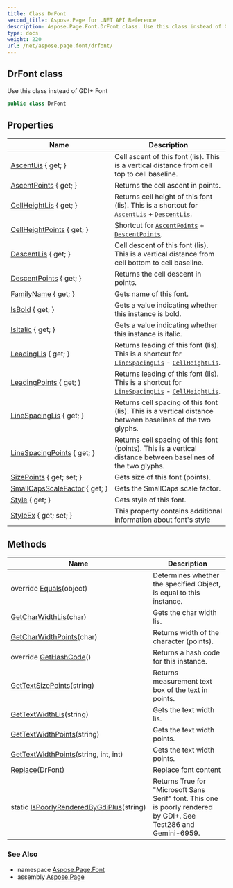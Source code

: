 ```yaml
---
title: Class DrFont
second_title: Aspose.Page for .NET API Reference
description: Aspose.Page.Font.DrFont class. Use this class instead of GDI Font
type: docs
weight: 220
url: /net/aspose.page.font/drfont/
---
```

## DrFont class

Use this class instead of GDI+ Font

```csharp
public class DrFont
```

## Properties

| Name | Description |
| --- | --- |
| [AscentLis](../../aspose.page.font/drfont/ascentlis/) { get; } | Cell ascent of this font (lis). This is a vertical distance from cell top to cell baseline. |
| [AscentPoints](../../aspose.page.font/drfont/ascentpoints/) { get; } | Returns the cell ascent in points. |
| [CellHeightLis](../../aspose.page.font/drfont/cellheightlis/) { get; } | Returns cell height of this font (lis). This is a shortcut for [`AscentLis`](./ascentlis/) + [`DescentLis`](./descentlis/). |
| [CellHeightPoints](../../aspose.page.font/drfont/cellheightpoints/) { get; } | Shortcut for [`AscentPoints`](./ascentpoints/) + [`DescentPoints`](./descentpoints/). |
| [DescentLis](../../aspose.page.font/drfont/descentlis/) { get; } | Cell descent of this font (lis). This is a vertical distance from cell bottom to cell baseline. |
| [DescentPoints](../../aspose.page.font/drfont/descentpoints/) { get; } | Returns the cell descent in points. |
| [FamilyName](../../aspose.page.font/drfont/familyname/) { get; } | Gets name of this font. |
| [IsBold](../../aspose.page.font/drfont/isbold/) { get; } | Gets a value indicating whether this instance is bold. |
| [IsItalic](../../aspose.page.font/drfont/isitalic/) { get; } | Gets a value indicating whether this instance is italic. |
| [LeadingLis](../../aspose.page.font/drfont/leadinglis/) { get; } | Returns leading of this font (lis). This is a shortcut for [`LineSpacingLis`](./linespacinglis/) - [`CellHeightLis`](./cellheightlis/). |
| [LeadingPoints](../../aspose.page.font/drfont/leadingpoints/) { get; } | Returns leading of this font (lis). This is a shortcut for [`LineSpacingLis`](./linespacinglis/) - [`CellHeightLis`](./cellheightlis/). |
| [LineSpacingLis](../../aspose.page.font/drfont/linespacinglis/) { get; } | Returns cell spacing of this font (lis). This is a vertical distance between baselines of the two glyphs. |
| [LineSpacingPoints](../../aspose.page.font/drfont/linespacingpoints/) { get; } | Returns cell spacing of this font (points). This is a vertical distance between baselines of the two glyphs. |
| [SizePoints](../../aspose.page.font/drfont/sizepoints/) { get; set; } | Gets size of this font (points). |
| [SmallCapsScaleFactor](../../aspose.page.font/drfont/smallcapsscalefactor/) { get; } | Gets the SmallCaps scale factor. |
| [Style](../../aspose.page.font/drfont/style/) { get; } | Gets style of this font. |
| [StyleEx](../../aspose.page.font/drfont/styleex/) { get; set; } | This property contains additional information about font's style |

## Methods

| Name | Description |
| --- | --- |
| override [Equals](../../aspose.page.font/drfont/equals/)(object) | Determines whether the specified Object, is equal to this instance. |
| [GetCharWidthLis](../../aspose.page.font/drfont/getcharwidthlis/)(char) | Gets the char width lis. |
| [GetCharWidthPoints](../../aspose.page.font/drfont/getcharwidthpoints/)(char) | Returns width of the character (points). |
| override [GetHashCode](../../aspose.page.font/drfont/gethashcode/)() | Returns a hash code for this instance. |
| [GetTextSizePoints](../../aspose.page.font/drfont/gettextsizepoints/)(string) | Returns measurement text box of the text in points. |
| [GetTextWidthLis](../../aspose.page.font/drfont/gettextwidthlis/)(string) | Gets the text width lis. |
| [GetTextWidthPoints](../../aspose.page.font/drfont/gettextwidthpoints/#gettextwidthpoints)(string) | Gets the text width points. |
| [GetTextWidthPoints](../../aspose.page.font/drfont/gettextwidthpoints/#gettextwidthpoints_1)(string, int, int) | Gets the text width points. |
| [Replace](../../aspose.page.font/drfont/replace/)(DrFont) | Replace font content |
| static [IsPoorlyRenderedByGdiPlus](../../aspose.page.font/drfont/ispoorlyrenderedbygdiplus/)(string) | Returns True for "Microsoft Sans Serif" font. This one is poorly rendered by GDI+. See Test286 and Gemini-6959. |

### See Also

* namespace [Aspose.Page.Font](../../aspose.page.font/)
* assembly [Aspose.Page](../../)


